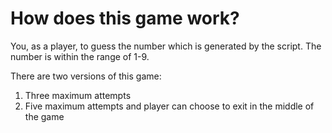 # How does this game work?

You, as a player, to guess the number which is generated by the script.
The number is within the range of 1-9.

There are two versions of this game:
1. Three maximum attempts
2. Five maximum attempts and player can choose to exit in the middle of the game